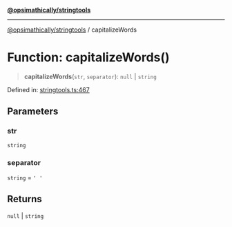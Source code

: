 [**@opsimathically/stringtools**](../README.md)

***

[@opsimathically/stringtools](../README.md) / capitalizeWords

# Function: capitalizeWords()

> **capitalizeWords**(`str`, `separator`): `null` \| `string`

Defined in: [stringtools.ts:467](https://github.com/opsimathically/stringtools/blob/8553a0fba449ff4067d02e836a6aaae8b3b70c57/src/stringtools.ts#L467)

## Parameters

### str

`string`

### separator

`string` = `' '`

## Returns

`null` \| `string`
